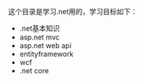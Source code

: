 这个目录是学习.net用的，学习目标如下：
- .net基本知识
- asp.net mvc
- asp.net web api
- entityframework
- wcf
- .net core
